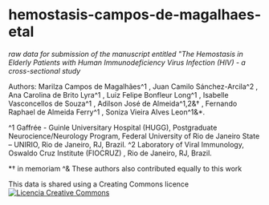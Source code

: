 # hemostasis-campos-de-magalhaes-etal

*raw data for submission of the manuscript entitled "The Hemostasis in Elderly Patients with Human Immunodeficiency Virus Infection (HIV) - a cross-sectional study*

Authors: Marilza Campos de Magalhães^1 , Juan Camilo Sánchez-Arcila^2 , Ana Carolina de Brito Lyra^1 , Luiz Felipe
Bonfleur Long^1 , Isabelle Vasconcellos de Souza^1 , Adilson José de Almeida^1,2&† , Fernando Raphael de
Almeida Ferry^1 , Soniza Vieira Alves Leon^1&*.

^1 Gaffrée - Guinle Universitary Hospital (HUGG), Postgraduate Neurocience/Neurology Program, Federal
University of Rio de Janeiro State – UNIRIO, Rio de Janeiro, RJ, Brazil.
^2 Laboratory of Viral Immunology, Oswaldo Cruz Institute (FIOCRUZ) , Rio de Janeiro, RJ, Brazil.

*† in memoriam
^& These authors also contributed equally to this work


This data is shared using a Creating Commons licence <a rel="license" href="http://creativecommons.org/licenses/by-nc/4.0/"><img alt="Licencia Creative Commons" style="border-width:0" src="https://i.creativecommons.org/l/by-nc/4.0/88x31.png" /></a><br />

